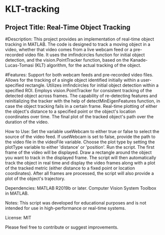 # KLT-tracking

## Project Title: Real-Time Object Tracking
#Description:
This project provides an implementation of real-time object tracking in MATLAB. The code is designed to track a moving object in a video, whether that video comes from a live webcam feed or a pre-recorded video file. It uses the imfindcircles function for initial object detection, and the vision.PointTracker function, based on the Kanade-Lucas-Tomasi (KLT) algorithm, for the actual tracking of the object.

#Features:
Support for both webcam feeds and pre-recorded video files.
Allows for the tracking of a single object identified initially within a user-specified rectangle.
Utilizes imfindcircles for initial object detection within a specified ROI.
Employs vision.PointTracker for consistent tracking of the detected object across frames.
The capability of re-detecting features and reinitializing the tracker with the help of detectMinEigenFeatures function, in case the object tracking fails in a certain frame.
Real-time plotting of either the object's distance to a specified point or the object's location coordinates over time.
The final plot of the tracked object's path over the duration of the video.

How to Use:
Set the variable useWebcam to either true or false to select the source of the video feed.
If useWebcam is set to false, provide the path to the video file in the videoFile variable.
Choose the plot type by setting the plotType variable to either 'distance' or 'position'.
Run the script. The first frame of the video will be displayed.
Draw a rectangle around the object you want to track in the displayed frame.
The script will then automatically track the object in real time and display the video frames along with a plot of the tracked metric (either distance to a fixed point or location coordinates).
After all frames are processed, the script will also provide a plot of the object's trajectory.

Dependencies:
MATLAB R2019b or later.
Computer Vision System Toolbox in MATLAB.

Notes:
This script was developed for educational purposes and is not intended for use in high-performance or real-time systems.

License:
MIT

Please feel free to contribute or suggest improvements.
